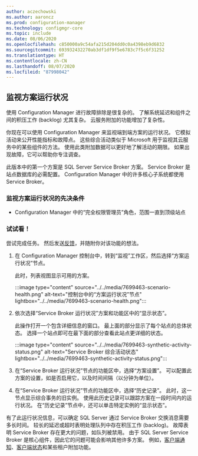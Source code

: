 ```yaml
---
author: aczechowski
ms.author: aaroncz
ms.prod: configuration-manager
ms.technology: configmgr-core
ms.topic: include
ms.date: 08/06/2020
ms.openlocfilehash: c850000a9c54afa215d204dd0c0a4398eb9d6832
ms.sourcegitcommit: 693932432270ab3df1df9f5e6783c7f5c6f31252
ms.translationtype: HT
ms.contentlocale: zh-CN
ms.lasthandoff: 08/07/2020
ms.locfileid: "87998042"
---
```

## <a name="monitor-scenario-health"></a><a name="bkmk_health"></a> 监视方案运行状况

<!--7699463-->

使用 Configuration Manager 进行故障排除是很复杂的。 了解系统延迟和组件之间的积压工作 (backlog) 尤其复杂。 云服务附加的功能增加了复杂性。

你现在可以使用 Configuration Manager 来监视端到端方案的运行状况。 它模拟活动来公开性能指标和故障点。 这些综合活动类似于 Microsoft 用于监视其云服务中的某些组件的方法。 使用此类附加数据可以更好地了解活动的期限。 如果出现故障，它可以帮助你专注调查。

此版本中的第一个方案是 SQL Server Service Broker 方案。 Service Broker 是站点数据库的必需配置。 Configuration Manager 中的许多核心子系统都使用 Service Broker。

### <a name="prerequisites-for-scenario-health"></a>监视方案运行状况的先决条件

- Configuration Manager 中的“完全权限管理员”角色，范围一直到顶级站点

### <a name="try-it-out"></a>试试看！

尝试完成任务。 然后发送[反馈](../../technical-preview-2003.md#bkmk_feedback)，并随附你对该功能的想法。

1. 在 Configuration Manager 控制台中，转到“监视”工作区，然后选择“方案运行状况”节点。

    此时，列表视图显示可用的方案。

    :::image type="content" source="../../media/7699463-scenario-health.png" alt-text="控制台中的“方案运行状况”节点" lightbox="../../media/7699463-scenario-health.png":::

1. 依次选择“Service Broker 运行状况”方案和功能区中的“显示状态”。

    此操作打开一个包含详细信息的窗口。 最上面的部分显示了每个站点的总体状态。 选择一个站点即可在最下面的部分查看此站点更详细的状态。

    :::image type="content" source="../../media/7699463-synthetic-activity-status.png" alt-text="Service Broker 综合活动状态" lightbox="../../media/7699463-synthetic-activity-status.png":::

1. 在“Service Broker 运行状况”节点的功能区中，选择“方案设置”。 可以配置此方案的设置，如是否启用它，以及时间间隔（以分钟为单位）。

1. 在“Service Broker 运行状况”节点的功能区中，选择“历史记录”。 此时，这一节点显示综合事务的旧实例。 使用此历史记录可以跟踪方案在一段时间内的运行状况。 在“历史记录”节点中，还可以单击特定实例的“显示状态”。

有了此运行状况信息，可以确定 SQL Server 通过 Service Broker 交换消息需要多长时间。 较长的延迟或超时表明处理队列中存在积压工作 (backlog)。 故障表明 Service Broker 存在更大的问题，如队列被禁用。 由于 SQL Server Service Broker 是核心组件，因此它的问题可能会影响其他许多方案。 例如，[客户端通知](../../../../clients/manage/client-notification.md)、[客户端状态](../../../../clients/manage/monitor-clients.md#bkmk_about)和某些租户附加功能。
